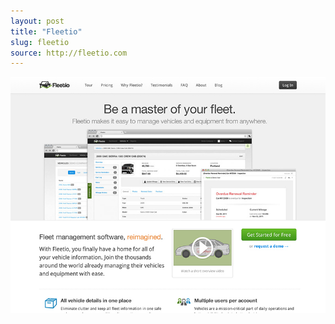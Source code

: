 ```yaml
---
layout: post
title: "Fleetio"
slug: fleetio
source: http://fleetio.com
---
```


<img src="/screenshots/fleetio.jpg">
